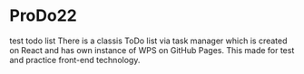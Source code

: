 # ProDo22
test todo list
There is a classis ToDo list via task manager which is created on React and has own instance of WPS on GitHub Pages. This made for test and practice front-end technology.
